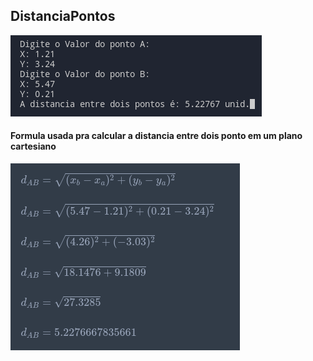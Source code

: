 ## DistanciaPontos

![plot](./assets/readme/captura.png)

#### Formula usada pra calcular a distancia entre dois ponto em um plano cartesiano

![plot](./assets/readme/formula.png)
